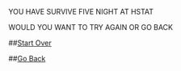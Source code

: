 YOU HAVE SURVIVE FIVE NIGHT AT HSTAT

WOULD YOU WANT TO TRY AGAIN OR GO BACK

##[Start Over](Hstat/12PM.md)

##[Go Back](README.md)
